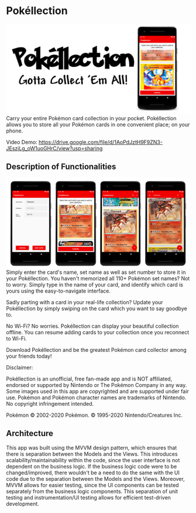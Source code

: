 # Pokéllection
![logo](https://github.com/nkrishna0609/Pokellection/blob/master/readmeImages/pokellection_feature_graphic.png)
Carry your entire Pokémon card collection in your pocket. Pokéllection allows you to store all your Pokémon cards in one convenient place; on your phone.

Video Demo: https://drive.google.com/file/d/1AoPdJztH9F9ZN3-JEszjLg_oW1uoGHrC/view?usp=sharing

## Description of Functionalities ##
![logo](https://github.com/nkrishna0609/Pokellection/blob/master/readmeImages/pokellection_ss.png)
Simply enter the card's name, set name as well as set number to store it in your Pokéllection. You haven't memorized all 110+ Pokémon set names? Not to worry. Simply type in the name of your card, and identify which card is yours using the easy-to-navigate interface.

Sadly parting with a card in your real-life collection? Update your Pokéllection by simply swiping on the card which you want to say goodbye to.

No Wi-Fi? No worries. Pokéllection can display your beautiful collection offline. You can resume adding cards to your collection once you reconnect to Wi-Fi.

Download Pokéllection and be the greatest Pokémon card collector among your friends today!

Disclaimer:

Pokéllection is an unofficial, free fan-made app and is NOT affiliated, endorsed or supported by Nintendo or The Pokémon Company in any way.
Some images used in this app are copyrighted and are supported under fair use.
Pokémon and Pokémon character names are trademarks of Nintendo.
No copyright infringement intended.

Pokémon © 2002-2020 Pokémon. © 1995-2020 Nintendo/Creatures Inc.

## Architecture ##
This app was built using the MVVM design pattern, which ensures that there is separation between the Models and the Views. This introduces scalability/maintainability within the code, since the user interface is not dependent on the business logic. If the business logic code were to be changed/improved, there wouldn't be a need to do the same with the UI code due to the separation between the Models and the Views. Moreover, MVVM allows for easier testing, since the UI components can be tested separately from the business logic components. This separation of unit testing and instrumentation/UI testing allows for efficient test-driven development.
